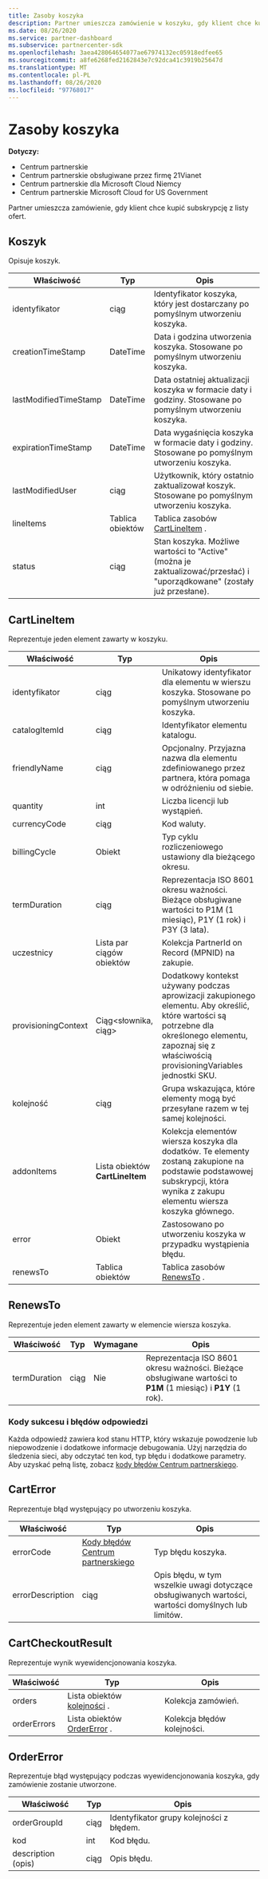 ```yaml
---
title: Zasoby koszyka
description: Partner umieszcza zamówienie w koszyku, gdy klient chce kupić subskrypcję z listy ofert.
ms.date: 08/26/2020
ms.service: partner-dashboard
ms.subservice: partnercenter-sdk
ms.openlocfilehash: 3aea428064654077ae67974132ec05918edfee65
ms.sourcegitcommit: a8fe6268fed2162843e7c92dca41c3919b25647d
ms.translationtype: MT
ms.contentlocale: pl-PL
ms.lasthandoff: 08/26/2020
ms.locfileid: "97768017"
---
```

# <a name="cart-resources"></a>Zasoby koszyka

**Dotyczy:**

- Centrum partnerskie
- Centrum partnerskie obsługiwane przez firmę 21Vianet
- Centrum partnerskie dla Microsoft Cloud Niemcy
- Centrum partnerskie Microsoft Cloud for US Government

Partner umieszcza zamówienie, gdy klient chce kupić subskrypcję z listy ofert.

## <a name="cart"></a>Koszyk

Opisuje koszyk.

| Właściwość              | Typ             | Opis                                                                                            |
|-----------------------|------------------|--------------------------------------------------------------------------------------------------------|
| identyfikator                    | ciąg           | Identyfikator koszyka, który jest dostarczany po pomyślnym utworzeniu koszyka.                               |
| creationTimeStamp     | DateTime         | Data i godzina utworzenia koszyka. Stosowane po pomyślnym utworzeniu koszyka.      |
| lastModifiedTimeStamp | DateTime         | Data ostatniej aktualizacji koszyka w formacie daty i godziny. Stosowane po pomyślnym utworzeniu koszyka. |
| expirationTimeStamp   | DateTime         | Data wygaśnięcia koszyka w formacie daty i godziny. Stosowane po pomyślnym utworzeniu koszyka.          |
| lastModifiedUser      | ciąg           | Użytkownik, który ostatnio zaktualizował koszyk. Stosowane po pomyślnym utworzeniu koszyka.                          |
| lineItems             | Tablica obiektów | Tablica zasobów [CartLineItem](#cartlineitem) .                                                   |
| status                | ciąg           | Stan koszyka. Możliwe wartości to "Active" (można je zaktualizować/przesłać) i "uporządkowane" (zostały już przesłane). |

## <a name="cartlineitem"></a>CartLineItem

Reprezentuje jeden element zawarty w koszyku.

| Właściwość             | Typ                             | Opis                                                                                                                                           |
|----------------------|----------------------------------|-------------------------------------------------------------------------------------------------------------------------------------------------------|
| identyfikator                   | ciąg                           | Unikatowy identyfikator dla elementu w wierszu koszyka. Stosowane po pomyślnym utworzeniu koszyka.                                                                   |
| catalogItemId        | ciąg                           | Identyfikator elementu katalogu.                                                                                                                          |
| friendlyName         | ciąg                           | Opcjonalny. Przyjazna nazwa dla elementu zdefiniowanego przez partnera, która pomaga w odróżnieniu od siebie.                                                                 |
| quantity             | int                              | Liczba licencji lub wystąpień.                                                                                                                  |
| currencyCode         | ciąg                           | Kod waluty.                                                                                                                                    |
| billingCycle         | Obiekt                           | Typ cyklu rozliczeniowego ustawiony dla bieżącego okresu.                                                                                                 |
| termDuration         | ciąg                           | Reprezentacja ISO 8601 okresu ważności. Bieżące obsługiwane wartości to P1M (1 miesiąc), P1Y (1 rok) i P3Y (3 lata).                                |
| uczestnicy         | Lista par ciągów obiektów      | Kolekcja PartnerId on Record (MPNID) na zakupie.                                                                                          |
| provisioningContext  | Ciąg<słownika, ciąg>       | Dodatkowy kontekst używany podczas aprowizacji zakupionego elementu. Aby określić, które wartości są potrzebne dla określonego elementu, zapoznaj się z właściwością provisioningVariables jednostki SKU. |
| kolejność           | ciąg                           | Grupa wskazująca, które elementy mogą być przesyłane razem w tej samej kolejności.                                                                          |
| addonItems           | Lista obiektów **CartLineItem** | Kolekcja elementów wiersza koszyka dla dodatków. Te elementy zostaną zakupione na podstawie podstawowej subskrypcji, która wynika z zakupu elementu wiersza koszyka głównego. |
| error                | Obiekt                           | Zastosowano po utworzeniu koszyka w przypadku wystąpienia błędu.                                                                                                    |
| renewsTo             | Tablica obiektów                 | Tablica zasobów [RenewsTo](#renewsto) .                                                                            |

## <a name="renewsto"></a>RenewsTo

Reprezentuje jeden element zawarty w elemencie wiersza koszyka.

| Właściwość              | Typ             | Wymagane        | Opis |
|-----------------------|------------------|-----------------|-------------------------------------------------------------------------------------------------------------------------|
| termDuration          | ciąg           | Nie              | Reprezentacja ISO 8601 okresu ważności. Bieżące obsługiwane wartości to **P1M** (1 miesiąc) i **P1Y** (1 rok). |

### <a name="response-success-and-error-codes"></a>Kody sukcesu i błędów odpowiedzi

Każda odpowiedź zawiera kod stanu HTTP, który wskazuje powodzenie lub niepowodzenie i dodatkowe informacje debugowania. Użyj narzędzia do śledzenia sieci, aby odczytać ten kod, typ błędu i dodatkowe parametry. Aby uzyskać pełną listę, zobacz [kody błędów Centrum partnerskiego](error-codes.md).

## <a name="carterror"></a>CartError

Reprezentuje błąd występujący po utworzeniu koszyka.

| Właściwość         | Typ                                   | Opis                                                                                   |
|------------------|----------------------------------------|-----------------------------------------------------------------------------------------------|
| errorCode        | [Kody błędów Centrum partnerskiego](error-codes.md) | Typ błędu koszyka.                                                                       |
| errorDescription | ciąg                                 | Opis błędu, w tym wszelkie uwagi dotyczące obsługiwanych wartości, wartości domyślnych lub limitów. |

## <a name="cartcheckoutresult"></a>CartCheckoutResult

Reprezentuje wynik wyewidencjonowania koszyka.

| Właściwość    | Typ                                              | Opis                     |
|-------------|---------------------------------------------------|---------------------------------|
| orders      | Lista obiektów [kolejności](order-resources.md#order) .         | Kolekcja zamówień.       |
| orderErrors | Lista obiektów [OrderError](#ordererror) . | Kolekcja błędów kolejności. |

## <a name="ordererror"></a>OrderError

Reprezentuje błąd występujący podczas wyewidencjonowania koszyka, gdy zamówienie zostanie utworzone.

| Właściwość     | Typ   | Opis                                     |
|--------------|--------|-------------------------------------------------|
| orderGroupId | ciąg | Identyfikator grupy kolejności z błędem. |
| kod         | int    | Kod błędu.                                 |
| description (opis)  | ciąg | Opis błędu.                   |
